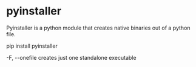 # pyinstaller

Pyinstaller is a python module that creates native binaries out of a python file.

pip install pyinstaller

-F, --onefile creates just one standalone executable
